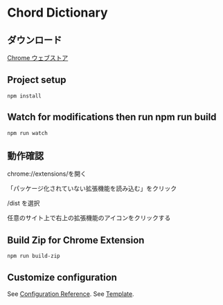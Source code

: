 # Chord Dictionary

## ダウンロード

[Chrome ウェブストア](https://chrome.google.com/webstore/detail/chord-dictionary/lnefagbhokamcaedbeopnhdabkcemkcf)

## Project setup

```
npm install
```

## Watch for modifications then run npm run build

```
npm run watch
```

## 動作確認

chrome://extensions/を開く

「パッケージ化されていない拡張機能を読み込む」をクリック

\/dist を選択

任意のサイト上で右上の拡張機能のアイコンをクリックする

## Build Zip for Chrome Extension

```
npm run build-zip
```

## Customize configuration

See [Configuration Reference](https://cli.vuejs.org/config/).
See [Template](https://github.com/Kocal/vue-web-extension).
